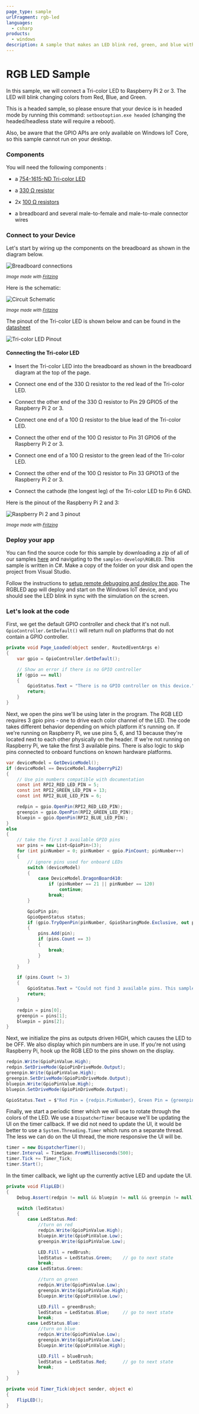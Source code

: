 ```yaml
---
page_type: sample
urlFragment: rgb-led
languages:
  - csharp
products:
  - windows
description: A sample that makes an LED blink red, green, and blue with Windows 10 IoT Core.
---
```


# RGB LED Sample

In this sample, we will connect a Tri-color LED to Raspberry Pi 2 or 3. The LED will blink changing colors from Red, Blue, and Green.

This is a headed sample, so please ensure that your device is in headed
mode by running this command: `setbootoption.exe headed` (changing the headed/headless state will require a reboot).

Also, be aware that the GPIO APIs are only available on Windows IoT Core, so this sample cannot run on your desktop.


### Components

You will need the following components :

* a [754-1615-ND Tri-color LED](http://www.digikey.com/product-detail/en/WP154A4SUREQBFZGC/754-1615-ND/3084119)

* a [330 &#x2126; resistor](http://www.digikey.com/product-detail/en/CFR-25JB-52-330R/330QBK-ND/1636)

* 2x [100 &#x2126; resistors](http://www.digikey.com/product-detail/en/CFR-25JB-52-100R/100QBK-ND/246)

* a breadboard and several male-to-female and male-to-male connector wires

### Connect to your Device

Let's start by wiring up the components on the breadboard as shown in the diagram below.

![Breadboard connections](../../Resources/images/RGBLED/RGBLED_bb.png)

<sub>*Image made with [Fritzing](http://fritzing.org/)*</sub>

Here is the schematic:

![Circuit Schematic](../../Resources/images/RGBLED/RGBLED-schematic_schem.png)

<sub>*Image made with [Fritzing](http://fritzing.org/)*</sub>

The pinout of the Tri-color LED is shown below and can be found in the [datasheet](http://www.kingbrightusa.com/images/catalog/SPEC/WP154A4SUREQBFZGC.pdf)

![Tri-color LED Pinout](../../Resources/images/RGBLED/RGBLED_Pinout.png)

#### Connecting the Tri-color LED

* Insert the Tri-color LED into the breadboard as shown in the breadboard diagram at the top of the page.

* Connect one end of the 330 &#x2126; resistor to the red lead of the Tri-color LED.

* Connect the other end of the 330 &#x2126; resistor to Pin 29 GPIO5 of the Raspberry Pi 2 or 3.

* Connect one end of a 100 &#x2126; resistor to the blue lead of the Tri-color LED.

* Connect the other end of the 100 &#x2126; resistor to Pin 31 GPIO6 of the Raspberry Pi 2 or 3.

* Connect one end of a 100 &#x2126; resistor to the green lead of the Tri-color LED.

* Connect the other end of the 100 &#x2126; resistor to Pin 33 GPIO13 of the Raspberry Pi 2 or 3.

* Connect the cathode (the longest leg) of the Tri-color LED to Pin 6 GND.

Here is the pinout of the Raspberry Pi 2 and 3:

![Raspberry Pi 2 and 3 pinout](../../Resources/images/PinMappings/RP2_Pinout.png)

<sub>*Image made with [Fritzing](http://fritzing.org/)*</sub>

### Deploy your app

You can find the source code for this sample by downloading a zip of all of our samples [here](https://github.com/Microsoft/Windows-iotcore-samples/archive/master.zip) and navigating to the `samples-develop\RGBLED`.  This sample is written in C#. Make a copy of the folder on your disk and open the project from Visual Studio.

Follow the instructions to [setup remote debugging and deploy the app](/Docs/AppDeployment.htm#csharp). The RGBLED app will deploy and start on the Windows IoT device, and you should see the LED blink in sync with the simulation on the screen.

### Let's look at the code

First, we get the default GPIO controller and check that it's not null.
`GpioController.GetDefault()` will return null on platforms that do not contain
a GPIO controller.

```csharp
private void Page_Loaded(object sender, RoutedEventArgs e)
{
    var gpio = GpioController.GetDefault();

    // Show an error if there is no GPIO controller
    if (gpio == null)
    {
        GpioStatus.Text = "There is no GPIO controller on this device.";
        return;
    }
}
```

Next, we open the pins we'll be using later in the program. The RGB LED
requires 3 gpio pins - one to drive each color channel of the LED.
The code takes different behavior depending on which platform it's running on.
If we're running on Raspberry Pi, we use pins 5, 6, and 13 because they're
located next to each other physically on the header. If we're not running on
Raspberry Pi, we take the first 3 available pins. There is also logic to skip
pins connected to onboard functions on known hardware platforms.

```csharp
var deviceModel = GetDeviceModel();
if (deviceModel == DeviceModel.RaspberryPi2)
{
    // Use pin numbers compatible with documentation
    const int RPI2_RED_LED_PIN = 5;
    const int RPI2_GREEN_LED_PIN = 13;
    const int RPI2_BLUE_LED_PIN = 6;

    redpin = gpio.OpenPin(RPI2_RED_LED_PIN);
    greenpin = gpio.OpenPin(RPI2_GREEN_LED_PIN);
    bluepin = gpio.OpenPin(RPI2_BLUE_LED_PIN);
}
else
{
    // take the first 3 available GPIO pins
    var pins = new List<GpioPin>(3);
    for (int pinNumber = 0; pinNumber < gpio.PinCount; pinNumber++)
    {
        // ignore pins used for onboard LEDs
        switch (deviceModel)
        {
            case DeviceModel.DragonBoard410:
                if (pinNumber == 21 || pinNumber == 120)
                    continue;
                break;
        }

        GpioPin pin;
        GpioOpenStatus status;
        if (gpio.TryOpenPin(pinNumber, GpioSharingMode.Exclusive, out pin, out status))
        {
            pins.Add(pin);
            if (pins.Count == 3)
            {
                break;
            }
        }
    }

    if (pins.Count != 3)
    {
        GpioStatus.Text = "Could not find 3 available pins. This sample requires 3 GPIO pins.";
        return;
    }

    redpin = pins[0];
    greenpin = pins[1];
    bluepin = pins[2];
}
```

Next, we initialize the pins as outputs driven HIGH, which causes the LED
to be OFF. We also display which pin numbers are in use. If you're
not using Raspberry Pi, hook up the RGB LED to the pins shown on the display.

```csharp
redpin.Write(GpioPinValue.High);
redpin.SetDriveMode(GpioPinDriveMode.Output);
greenpin.Write(GpioPinValue.High);
greenpin.SetDriveMode(GpioPinDriveMode.Output);
bluepin.Write(GpioPinValue.High);
bluepin.SetDriveMode(GpioPinDriveMode.Output);

GpioStatus.Text = $"Red Pin = {redpin.PinNumber}, Green Pin = {greenpin.PinNumber}, Blue Pin = {bluepin.PinNumber}";
```

Finally, we start a periodic timer which we will use to rotate through the colors
of the LED. We use a `DispatcherTimer` because we'll be updating the UI
on the timer callback. If we did not need to update the UI, it would be better
to use a `System.Threading.Timer` which runs on a separate thread. The less we
can do on the UI thread, the more responsive the UI will be.

```csharp
timer = new DispatcherTimer();
timer.Interval = TimeSpan.FromMilliseconds(500);
timer.Tick += Timer_Tick;
timer.Start();
```

In the timer callback, we light up the currently active LED and update the UI.

```csharp
private void FlipLED()
{
    Debug.Assert(redpin != null && bluepin != null && greenpin != null);

    switch (ledStatus)
    {
        case LedStatus.Red:
            //turn on red
            redpin.Write(GpioPinValue.High);
            bluepin.Write(GpioPinValue.Low);
            greenpin.Write(GpioPinValue.Low);

            LED.Fill = redBrush;
            ledStatus = LedStatus.Green;    // go to next state
            break;
        case LedStatus.Green:

            //turn on green
            redpin.Write(GpioPinValue.Low);
            greenpin.Write(GpioPinValue.High);
            bluepin.Write(GpioPinValue.Low);

            LED.Fill = greenBrush;
            ledStatus = LedStatus.Blue;     // go to next state
            break;
        case LedStatus.Blue:
            //turn on blue
            redpin.Write(GpioPinValue.Low);
            greenpin.Write(GpioPinValue.Low);
            bluepin.Write(GpioPinValue.High);

            LED.Fill = blueBrush;
            ledStatus = LedStatus.Red;      // go to next state
            break;
    }
}

private void Timer_Tick(object sender, object e)
{
    FlipLED();
}
```

